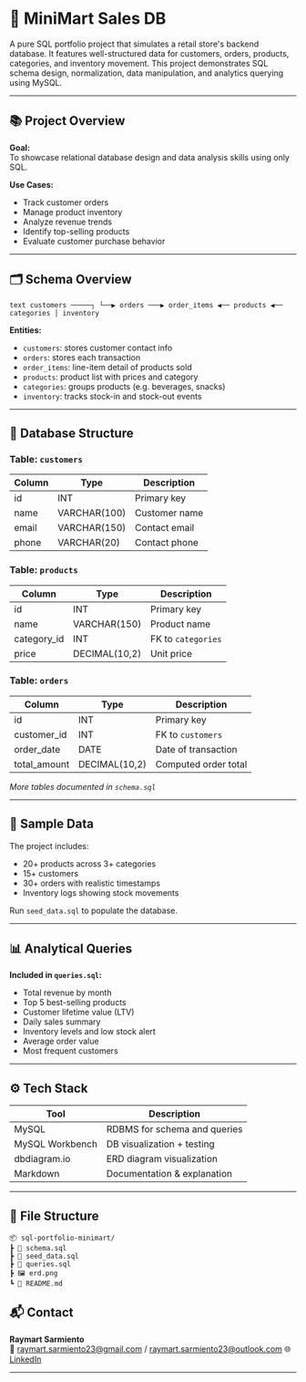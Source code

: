 # 🛒 MiniMart Sales DB

A pure SQL portfolio project that simulates a retail store's backend database. It features well-structured data for customers, orders, products, categories, and inventory movement. This project demonstrates SQL schema design, normalization, data manipulation, and analytics querying using MySQL.

---

## 📚 Project Overview

**Goal:**  
To showcase relational database design and data analysis skills using only SQL.

**Use Cases:**
- Track customer orders
- Manage product inventory
- Analyze revenue trends
- Identify top-selling products
- Evaluate customer purchase behavior

---

## 🗂️ Schema Overview

```text customers ─────┐ └──▶ orders ───▶ order_items ◀── products ◀── categories │ inventory ```


**Entities:**
- `customers`: stores customer contact info
- `orders`: stores each transaction
- `order_items`: line-item detail of products sold
- `products`: product list with prices and category
- `categories`: groups products (e.g. beverages, snacks)
- `inventory`: tracks stock-in and stock-out events

---

## 🧱 Database Structure

### Table: `customers`
| Column     | Type         | Description           |
|------------|--------------|-----------------------|
| id         | INT          | Primary key           |
| name       | VARCHAR(100) | Customer name         |
| email      | VARCHAR(150) | Contact email         |
| phone      | VARCHAR(20)  | Contact phone         |

### Table: `products`
| Column     | Type          | Description           |
|------------|---------------|-----------------------|
| id         | INT           | Primary key           |
| name       | VARCHAR(150)  | Product name          |
| category_id| INT           | FK to `categories`    |
| price      | DECIMAL(10,2) | Unit price            |

### Table: `orders`
| Column      | Type          | Description           |
|-------------|---------------|-----------------------|
| id          | INT           | Primary key           |
| customer_id | INT           | FK to `customers`     |
| order_date  | DATE          | Date of transaction   |
| total_amount| DECIMAL(10,2) | Computed order total  |

*More tables documented in `schema.sql`*

---

## 🔢 Sample Data

The project includes:
- 20+ products across 3+ categories
- 15+ customers
- 30+ orders with realistic timestamps
- Inventory logs showing stock movements

Run `seed_data.sql` to populate the database.

---

## 📊 Analytical Queries

**Included in `queries.sql`:**
- Total revenue by month
- Top 5 best-selling products
- Customer lifetime value (LTV)
- Daily sales summary
- Inventory levels and low stock alert
- Average order value
- Most frequent customers

---

## ⚙️ Tech Stack

| Tool       | Description                      |
|------------|----------------------------------|
| MySQL      | RDBMS for schema and queries     |
| MySQL Workbench | DB visualization + testing  |
| dbdiagram.io | ERD diagram visualization      |
| Markdown   | Documentation & explanation     |

---
## 📁 File Structure

```text
📦 sql-portfolio-minimart/
┣ 📄 schema.sql
┣ 📄 seed_data.sql
┣ 📄 queries.sql
┣ 🖼 erd.png
┗ 📄 README.md
```

## 📬 Contact

**Raymart Sarmiento**  
📧 raymart.sarmiento23@gmail.com / raymart.sarmiento23@outlook.com
🌐 [LinkedIn](https://www.linkedin.com/in/raymart-s-lob/)  

---